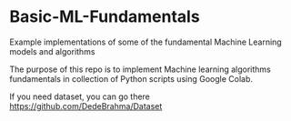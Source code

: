 # Basic-ML-Fundamentals
Example implementations of some of the fundamental Machine Learning models and algorithms

The purpose of this repo is to implement Machine learning algorithms fundamentals in collection of Python scripts using Google Colab.

If you need dataset, you can go there https://github.com/DedeBrahma/Dataset

